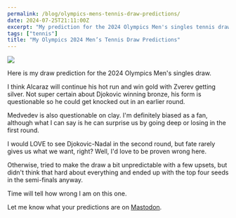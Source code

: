```yaml
---
permalink: /blog/olympics-mens-tennis-draw-predictions/
date: 2024-07-25T21:11:00Z 
excerpt: "My prediction for the 2024 Olympics Men's singles tennis draw"
tags: ["tennis"]
title: "My Olympics 2024 Men’s Tennis Draw Predictions"
---
```

<img src="https://cdn.dillonmok.com/Olympics2024TennisDrawPredictions.jpg"/>

Here is my draw prediction for the 2024 Olympics Men's singles draw.

I think Alcaraz will continue his hot run and win gold with Zverev getting silver. Not super certain about Djokovic winning bronze, his form is questionable so he could get knocked out in an earlier round. 

Medvedev is also questionable on clay. I'm definitely biased as a fan, although what I can say is he can surprise us by going deep or losing in the first round.

I would LOVE to see Djokovic-Nadal in the second round, but fate rarely gives us what we want, right? Well, I'd love to be proven wrong here.

Otherwise, tried to make the draw a bit unpredictable with a few upsets, but didn't think that hard about everything and ended up with the top four seeds in the semi-finals anyway.

Time will tell how wrong I am on this one.

Let me know what your predictions are on [Mastodon](https://mastodon.social/@dillonmok).


